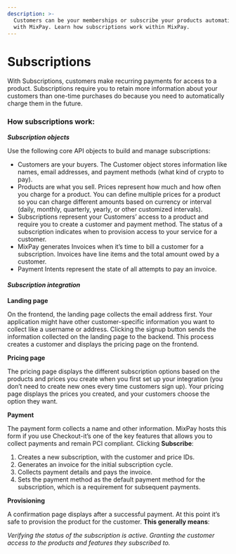 ```yaml
---
description: >-
  Customers can be your memberships or subscribe your products automatically
  with MixPay. Learn how subscriptions work within MixPay.
---
```


# Subscriptions

With Subscriptions, customers make recurring payments for access to a product. Subscriptions require you to retain more information about your customers than one-time purchases do because you need to automatically charge them in the future.

### How subscriptions work:

&#x20; _**Subscription objects**_&#x20;

&#x20; Use the following core API objects to build and manage subscriptions:

* Customers are your buyers. The Customer object stores information like names, email addresses, and payment methods (what kind of crypto to pay).&#x20;
* Products are what you sell. Prices represent how much and how often you charge for a product. You can define multiple prices for a product so you can charge different amounts based on currency or interval (daily, monthly, quarterly, yearly, or other customized intervals).&#x20;
* Subscriptions represent your Customers’ access to a product and require you to create a customer and payment method. The status of a subscription indicates when to provision access to your service for a customer.&#x20;
* MixPay generates Invoices when it’s time to bill a customer for a subscription. Invoices have line items and the total amount owed by a customer.&#x20;
* Payment Intents represent the state of all attempts to pay an invoice.

#### _Subscription integration_

**Landing page**&#x20;

On the frontend, the landing page collects the email address first. Your application might have other customer-specific information you want to collect like a username or address. Clicking the signup button sends the information collected on the landing page to the backend. This process creates a customer and displays the pricing page on the frontend.

**Pricing page**&#x20;

The pricing page displays the different subscription options based on the products and prices you create when you first set up your integration (you don’t need to create new ones every time customers sign up). Your pricing page displays the prices you created, and your customers choose the option they want.&#x20;

**Payment**&#x20;

The payment form collects a name and other information. MixPay hosts this form if you use Checkout-it’s one of the key features that allows you to collect payments and remain PCI compliant. Clicking **Subscribe**:

1. Creates a new subscription, with the customer and price IDs.&#x20;
2. Generates an invoice for the initial subscription cycle.&#x20;
3. Collects payment details and pays the invoice.&#x20;
4. Sets the payment method as the default payment method for the subscription, which is a requirement for subsequent payments.&#x20;

**Provisioning**&#x20;

A confirmation page displays after a successful payment. At this point it’s safe to provision the product for the customer. **This generally means**:

_Verifying the status of the subscription is active. Granting the customer access to the products and features they subscribed to._
